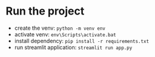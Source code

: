 # Run the project
- create the venv: `python -m venv env`
- activate venv: `env\Scripts\activate.bat`
- install dependency: `pip install -r requirements.txt`
- run streamlit application: `streamlit run app.py`